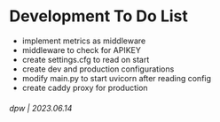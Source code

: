 # Development To Do List

* implement metrics as middleware
* middleware to check for APIKEY
* create settings.cfg to read on start
* create dev and production configurations
* modify main.py to start uvicorn after reading config
* create caddy proxy for production

###### dpw | 2023.06.14
